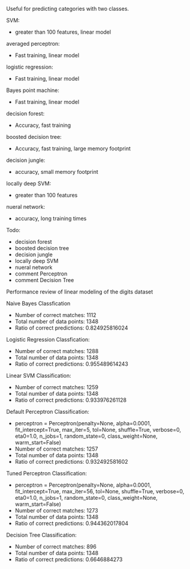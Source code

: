 Useful for predicting categories with two classes.

SVM: 
- greater than 100 features, linear model

averaged perceptron: 
- Fast training, linear model

logistic regression: 
- Fast training, linear model

Bayes point machine: 
- Fast training, linear model

decision forest: 
- Accuracy, fast training

boosted decision tree: 
- Accuracy, fast training, large memory footprint

decision jungle: 
- accuracy, small memory footprint

locally deep SVM: 
- greater than 100 features

nueral network: 
- accuracy, long training times

Todo:
- decision forest
- boosted decision tree
- decision jungle
- locally deep SVM
- nueral network
- comment Perceptron
- comment Decision Tree

Performance review of linear modeling of the digits dataset

Naive Bayes Classfication
- Number of correct matches: 1112
- Total number of data points: 1348
- Ratio of correct predictions: 0.824925816024

Logistic Regression Classfication:
- Number of correct matches: 1288
- Total number of data points: 1348
- Ratio of correct predictions: 0.955489614243

Linear SVM Classification:
- Number of correct matches: 1259
- Total number of data points: 1348
- Ratio of correct predictions: 0.933976261128

Default Perceptron Classification:
- perceptron = Perceptron(penalty=None, alpha=0.0001, fit_intercept=True,
                            max_iter=5, tol=None, shuffle=True, verbose=0,
                            eta0=1.0, n_jobs=1, random_state=0,
                            class_weight=None, warm_start=False)
- Number of correct matches: 1257
- Total number of data points: 1348
- Ratio of correct predictions: 0.932492581602

Tuned Perceptron Classification:
- perceptron = Perceptron(penalty=None, alpha=0.0001, fit_intercept=True,
                            max_iter=56, tol=None, shuffle=True, verbose=0,
                            eta0=1.0, n_jobs=1, random_state=0,
                            class_weight=None, warm_start=False)
- Number of correct matches: 1273
- Total number of data points: 1348
- Ratio of correct predictions: 0.944362017804

Decision Tree Classification:
- Number of correct matches: 896
- Total number of data points: 1348
- Ratio of correct predictions: 0.6646884273
